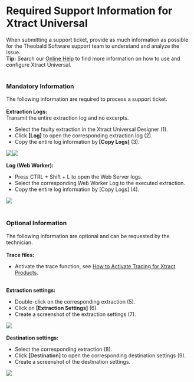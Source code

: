 # Required Support Information for Xtract Universal

<!--html--><div>When submitting a support ticket,&nbsp;<span style="font-size: 14px;">provide as much information as possible for the Theobald Software support team to understand and analyze the issue.&nbsp;</span></div><div><span style="font-size: 14px;"><b>Tip:</b> Search our <a href="https://help.theobald-software.com/en/xtract-universal/" target="_blank">Online Help</a>&nbsp;to find&nbsp;</span><span style="font-size: 14px;">more information on how to use and configure&nbsp;</span><span style="font-size: 14px;">Xtract Universal</span><span style="font-size: 14px;">.</span><br></div><div><br></div><h3>Mandatory Information</h3><div>The following information are required to process a support ticket.&nbsp;</div><div><br></div><div><b>Extraction Logs:</b></div><div>Transmit the entire extraction log and no excerpts.</div><div><ul style=""><li style="">Select the faulty extraction in the Xtract Universal Designer (1).</li><li style="">Click&nbsp;<b>[Log]</b>&nbsp;to open the corresponding extraction log (2).</li><li style="">Copy the entire log information by<b>&nbsp;[Copy Logs]</b>&nbsp;(3).</li></ul><div><img src="https://support.theobald-software.com/helpdesk/File/Get/81547" class="resizable"><img src="https://support.theobald-software.com/helpdesk/File/Get/81546" class="resizable" style="font-size: 14px;"></div><div style=""><br></div><div><b>Log (Web Worker):</b></div><ul style=""><li style="">Press&nbsp;<span style="font-size: 14px; background-color: var(--native-dark-bg-color); color: var(--native-dark-font-color);">CTRL + Shift + L</span> <span style="font-size: 14px; background-color: var(--native-dark-bg-color); color: var(--native-dark-font-color);">to open the Web Server logs.</span></li><li style="">Select the corresponding Web Worker Log to the executed extraction.</li><li style="">Copy the entire log information by&nbsp;[Copy Logs]&nbsp;(4).</li></ul></div><div><img src="https://support.theobald-software.com/helpdesk/File/Get/81545" class="resizable"><font color="#2c2728"><br></font></div><div><br></div><h3>Optional Information</h3><div>The following information are optional and can be requested by the technician.</div><div><br></div><div><b>Trace files:</b></div><div><ul><li><span style="font-size: 14px;">Activate the trace function, see <a href="https://support.theobald-software.com/helpdesk/KB/View/14455-how-to-activate-tracing-for-xtract-products" target="_blank">How to Activate Tracing for Xtract Products</a>.</span></li></ul></div><div><span style="font-size: 14px;"><br></span></div><div><b>Extraction settings:</b></div><div><ul><li>Double-click on the corresponding extraction (5).</li><li>Click on <b>[Extraction Settings]</b> (6).</li><li>Create a screenshot of the extraction settings (7).</li></ul><div><img src="https://support.theobald-software.com/helpdesk/File/Get/81544" class="resizable"><br></div></div><div><br></div><div><b style="font-size: 14px;">Destination settings:</b><br></div><div><div style=""><ul style=""><li style="">Select the corresponding extraction (8).</li><li style="">Click&nbsp;<span style="font-size: 14px; color: rgb(44, 39, 40); font-weight: 600;">[Destination]</span><span style="font-size: 14px; color: rgb(44, 39, 40);">&nbsp;to open the corresponding destination settings (9).</span></li><li style="">Create a screenshot of the destination settings.</li></ul><div><img src="https://support.theobald-software.com/helpdesk/File/Get/81543" class="resizable" style="font-size: 14px;"><br></div></div></div>